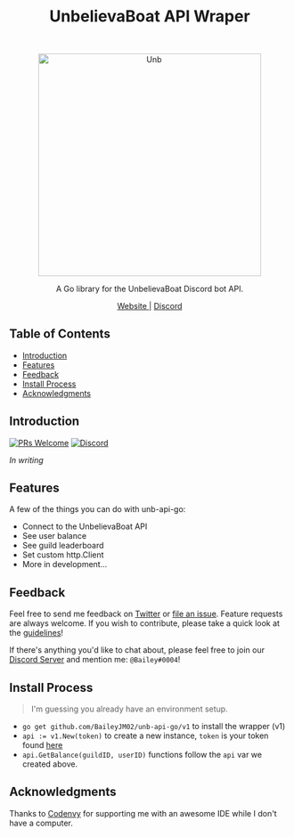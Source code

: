 <h1 align="center">UnbelievaBoat API Wraper</h1><br>
<p align="center">
  <a href="https://unb.pizza/">
    <img alt="Unb" title="Unb" src="https://i.imgur.com/tUiCsY5.jpg" width="400">
  </a>
</p>

<p align="center">
  A Go library for the UnbelievaBoat Discord bot API.
</p>

<p align="center">
  <a href="https://unb.pizza/">
    Website
  </a>
|
  <a href="https://discordapp.com/invite/YMJ2dGp">
    Discord
  </a>
</p>

## Table of Contents

- [Introduction](#introduction)
- [Features](#features)
- [Feedback](#feedback)
- [Install Process](#Install-process)
- [Acknowledgments](#acknowledgments)

<!-- END doctoc generated TOC please keep comment here to allow auto update -->

## Introduction

[![PRs Welcome](https://img.shields.io/badge/PRs-welcome-brightgreen.svg?style=flat-square)](http://makeapullrequest.com)
[![Discord](https://img.shields.io/badge/Chat_On-Discord-008080.svg?style=flat-square)](https://discordapp.com/invite/YMJ2dGp)

*In writing*

## Features

A few of the things you can do with unb-api-go:

* Connect to the UnbelievaBoat API
* See user balance
* See guild leaderboard
* Set custom http.Client
* More in development...

## Feedback

Feel free to send me feedback on [Twitter](https://twitter.com/BaileyJM02) or [file an issue](https://github.com/baileyjm02/unb-api-go/issues/new). Feature requests are always welcome. If you wish to contribute, please take a quick look at the [guidelines](./CONTRIBUTING.md)!

If there's anything you'd like to chat about, please feel free to join our [Discord Server](https://discordapp.com/invite/YMJ2dGp) and mention me: `@Bailey#0004`!

## Install Process

> I'm guessing you already have an environment setup.
- `go get github.com/BaileyJM02/unb-api-go/v1` to install the wrapper (v1)
- `api := v1.New(token)` to create a new instance, `token` is your token found [here](https://unb.pizza/api/docs)
- `api.GetBalance(guildID, userID)` functions follow the `api` var we created above.

## Acknowledgments

Thanks to [Codenvy](https://codenvy.io) for supporting me with an awesome IDE while I don't have a computer. 
